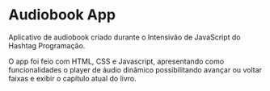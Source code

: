 # Audiobook App

Aplicativo de audiobook criado durante o Intensivão de JavaScript do Hashtag Programação.

O app foi feio com HTML, CSS e Javascript, apresentando como funcionalidades o player de áudio dinâmico possibilitando avançar ou voltar faixas e exibir o capítulo atual do livro.
